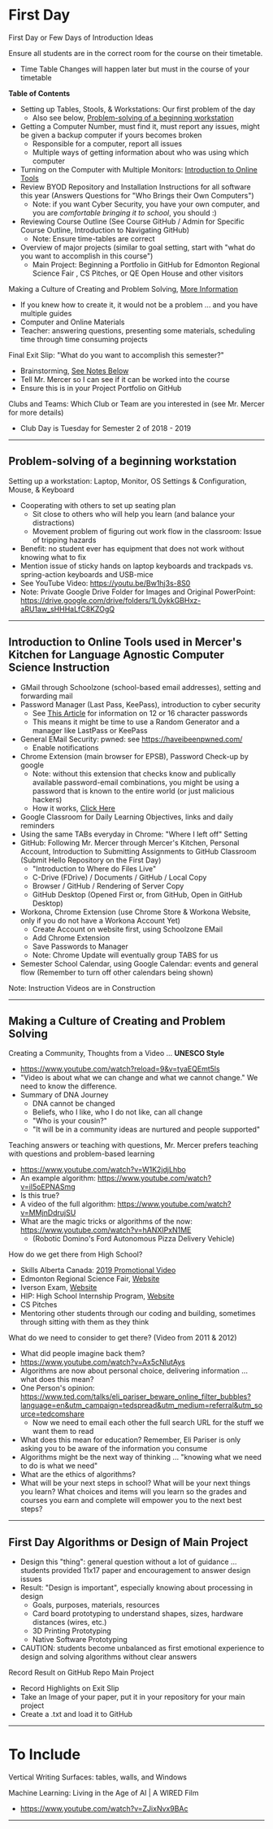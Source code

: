 # First Day
First Day or Few Days of Introduction Ideas

Ensure all students are in the correct room for the course on their timetable.
- Time Table Changes will happen later but must in the course of your timetable

**Table of Contents**
- Setting up Tables, Stools, & Workstations: Our first problem of the day
  - Also see below, <a href="https://github.com/MercersKitchen/Computer-Science-Planning/tree/master/First%20Day#problem-solving-of-a-beginning-workstation">Problem-solving of a beginning workstation</a>
- Getting a Computer Number, must find it, must report any issues, might be given a backup computer if yours becomes broken
  - Responsible for a computer, report all issues
  - Multiple ways of getting information about who was using which computer
- Turning on the Computer with Multiple Monitors: <a href="https://github.com/MercersKitchen/Computer-Science-Planning/tree/master/First%20Day#introduction-to-tools-used-in-mercers-kitchen-for-language-agnostic-computer-science-instruction">Introduction to Online Tools</a>
- Review BYOD Repository and Installation Instructions for all software this year (Answers Questions for "Who Brings their Own Computers")
  - Note: if you want Cyber Security, you have your own computer, and you are *comfortable bringing it to school*, you should :)
- Reviewing Course Outline (See Course GitHub / Admin for Specific Course Outline, Introduction to Navigating GitHub)
  - Note: Ensure time-tables are correct
- Overview of major projects (similar to goal setting, start with "what do you want to accomplish in this course")
  - Main Project: Beginning a Portfolio in GitHub for Edmonton Regional Science Fair , CS Pitches, or QE Open House and other visitors

Making a Culture of Creating and Problem Solving, <a href="https://github.com/MercersKitchen/Computer-Science-Planning/tree/master/First%20Day#creating-a-culture-of-creating-and-problem-solving">More Information</a>
- If you knew how to create it, it would not be a problem ... and you have multiple guides
- Computer and Online Materials
- Teacher: answering questions, presenting some materials, scheduling time through time consuming projects

Final Exit Slip: "What do you want to accomplish this semester?"
- Brainstorming, <a href="https://github.com/MercersKitchen/Computer-Science-Planning/tree/master/First%20Day#first-day-algorithms-or-design-of-main-project">See Notes Below</a>
- Tell Mr. Mercer so I can see if it can be worked into the course
- Ensure this is in your Project Portfolio on GitHub

Clubs and Teams: Which Club or Team are you interested in (see Mr. Mercer for more details)
- Club Day is Tuesday for Semester 2 of 2018 - 2019

---

## Problem-solving of a beginning workstation

Setting up a workstation: Laptop, Monitor, OS Settings & Configuration, Mouse, & Keyboard
- Cooperating with others to set up seating plan
  - Sit close to others who will help you learn (and balance your distractions)
  - Movement problem of figuring out work flow in the classroom: Issue of tripping hazards
- Benefit: no student ever has equipment that does not work without knowing what to fix
- Mention issue of sticky hands on laptop keyboards and trackpads vs. spring-action keyboards and USB-mice
- See YouTube Video: https://youtu.be/Bw1hj3s-8S0
- Note: Private Google Drive Folder for Images and Original PowerPoint: https://drive.google.com/drive/folders/1L0ykkGBHxz-aRU1aw_sHHHaLfC8KZOgQ

---
## Introduction to Online Tools used in Mercer's Kitchen for Language Agnostic Computer Science Instruction
- GMail through Schoolzone (school-based email addresses), setting and forwarding mail
- Password Manager (Last Pass, KeePass), introduction to cyber security
  - See <a href="https://www.tomsguide.com/us/8-character-password-dead,news-29429.html">This Article</a> for information on 12 or 16 character passwords
  - This means it might be time to use a Random Generator and a manager like LastPass or KeePass
- General EMail Security: pwned: see https://haveibeenpwned.com/
  - Enable notifications
- Chrome Extension (main browser for EPSB), Password Check-up by google
  - Note: without this extension that checks know and publically available password-email combinations, you might be using a password that is known to the entire world (or just malicious hackers)
  - How it works, <a href="https://chrome.google.com/webstore/detail/password-checkup-extensio/pncabnpcffmalkkjpajodfhijclecjno">
  Click Here</a>
- Google Classroom for Daily Learning Objectives, links and daily reminders
- Using the same TABs everyday in Chrome: "Where I left off" Setting
- GitHub: Following Mr. Mercer through Mercer's Kitchen, Personal Account, Introduction to Submitting Assignments to GitHub Classroom (Submit Hello Repository on the First Day)
  - "Introduction to Where do Files Live"
  - C-Drive (FDrive) / Documents / GitHub / Local Copy
  - Browser / GitHub / Rendering of Server Copy
  - GitHub Desktop (Opened First or, from GitHub, Open in GitHub Desktop)
- Workona, Chrome Extension (use Chrome Store & Workona Website, only if you do not have a Workona Account Yet)
  - Create Account on website first, using Schoolzone EMail
  - Add Chrome Extension
  - Save Passwords to Manager
  - Note: Chrome Update will eventually group TABS for us
- Semester School Calendar, using Google Calendar: events and general flow (Remember to turn off other calendars being shown)

Note: Instruction Videos are in Construction

---

## Making a Culture of Creating and Problem Solving
Creating a Community, Thoughts from a Video ... **UNESCO Style**
- https://www.youtube.com/watch?reload=9&v=tyaEQEmt5ls
- "Video is about what we can change and what we cannot change." We need to know the difference.
- Summary of DNA Journey
   - DNA cannot be changed
   - Beliefs, who I like, who I do not like, can all change
   - "Who is your cousin?"
   - "It will be in a community ideas are nurtured and people supported"

Teaching answers or teaching with questions, Mr. Mercer prefers teaching with questions and problem-based learning
- https://www.youtube.com/watch?v=W1K2jdjLhbo
- An example algorithm: https://www.youtube.com/watch?v=il5oEPNASmg
- Is this true?
- A video of the full algorithm: https://www.youtube.com/watch?v=MMjnDdrujSU
- What are the magic tricks or algorithms of the now: https://www.youtube.com/watch?v=hANXIPxN1ME
   - (Robotic Domino's Ford Autonomous Pizza Delivery Vehicle)

How do we get there from High School?
- Skills Alberta Canada: <a href="https://www.youtube.com/watch?v=5If09ESV65k">2019 Promotional Video</a>
- Edmonton Regional Science Fair, <a href="https://secure.youthscience.ca/sfiab/edmonton3/">Website</a>
- Iverson Exam, <a href="https://www.ualberta.ca/computing-science/explore/iverson-exam">Website</a>
- HIP: High School Internship Program, <a href="https://www.ualberta.ca/computing-science/explore/hs-internships">Website</a>
- CS Pitches
- Mentoring other students through our coding and building, sometimes through sitting with them as they think

What do we need to consider to get there? (Video from 2011 & 2012)
- What did people imagine back them?
- https://www.youtube.com/watch?v=Ax5cNlutAys
- Algorithms are now about personal choice, delivering information ... what does this mean?
- One Person's opinion: https://www.ted.com/talks/eli_pariser_beware_online_filter_bubbles?language=en&utm_campaign=tedspread&utm_medium=referral&utm_source=tedcomshare
  - Now we need to email each other the full search URL for the stuff we want them to read
- What does this mean for education? Remember, Eli Pariser is only asking you to be aware of the information you consume
- Algorithms might be the next way of thinking ... "knowing what we need to do is what we need"
- What are the ethics of algorithms?
- What will be your next steps in school? What will be your next things you learn? What choices and items will you learn so the grades and courses you earn and complete will empower you to the next best steps?

---

## First Day Algorithms or Design of Main Project
- Design this "thing": general question without a lot of guidance ... students provided 11x17 paper and encouragement to answer design issues
- Result: "Design is important", especially knowing about processing in design
  - Goals, purposes, materials, resources
  - Card board prototyping to understand shapes, sizes, hardware distances (wires, etc.)
  - 3D Printing Prototyping
  - Native Software Prototyping
- CAUTION: students become unbalanced as first emotional experience to design and solving algorithms without clear answers

Record Result on GitHub Repo Main Project
- Record Highlights on Exit Slip
- Take an Image of your paper, put it in your repository for your main project
- Create a .txt and load it to GitHub

---

# To Include

Vertical Writing Surfaces: tables, walls, and Windows

Machine Learning: Living in the Age of AI | A WIRED Film
- https://www.youtube.com/watch?v=ZJixNvx9BAc

---
